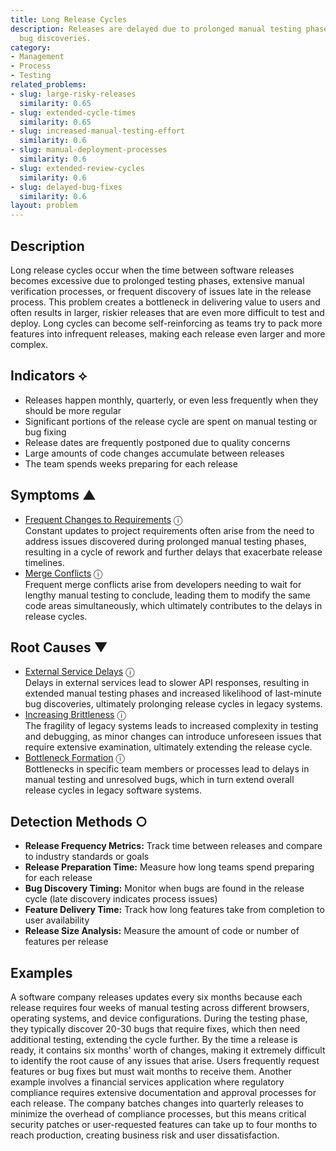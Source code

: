 ```yaml
---
title: Long Release Cycles
description: Releases are delayed due to prolonged manual testing phases or last-minute
  bug discoveries.
category:
- Management
- Process
- Testing
related_problems:
- slug: large-risky-releases
  similarity: 0.65
- slug: extended-cycle-times
  similarity: 0.65
- slug: increased-manual-testing-effort
  similarity: 0.6
- slug: manual-deployment-processes
  similarity: 0.6
- slug: extended-review-cycles
  similarity: 0.6
- slug: delayed-bug-fixes
  similarity: 0.6
layout: problem
---
```


## Description

Long release cycles occur when the time between software releases becomes excessive due to prolonged testing phases, extensive manual verification processes, or frequent discovery of issues late in the release process. This problem creates a bottleneck in delivering value to users and often results in larger, riskier releases that are even more difficult to test and deploy. Long cycles can become self-reinforcing as teams try to pack more features into infrequent releases, making each release even larger and more complex.


## Indicators ⟡
- Releases happen monthly, quarterly, or even less frequently when they should be more regular
- Significant portions of the release cycle are spent on manual testing or bug fixing
- Release dates are frequently postponed due to quality concerns
- Large amounts of code changes accumulate between releases
- The team spends weeks preparing for each release


## Symptoms ▲

- [Frequent Changes to Requirements](frequent-changes-to-requirements.md) <span class="info-tooltip" title="Confidence: 0.411, Strength: 0.625">ⓘ</span>
<br/>  Constant updates to project requirements often arise from the need to address issues discovered during prolonged manual testing phases, resulting in a cycle of rework and further delays that exacerbate release timelines.
- [Merge Conflicts](merge-conflicts.md) <span class="info-tooltip" title="Confidence: 0.333, Strength: 0.601">ⓘ</span>
<br/>  Frequent merge conflicts arise from developers needing to wait for lengthy manual testing to conclude, leading them to modify the same code areas simultaneously, which ultimately contributes to the delays in release cycles.

## Root Causes ▼

- [External Service Delays](external-service-delays.md) <span class="info-tooltip" title="Confidence: 0.341, Strength: 0.919">ⓘ</span>
<br/>  Delays in external services lead to slower API responses, resulting in extended manual testing phases and increased likelihood of last-minute bug discoveries, ultimately prolonging release cycles in legacy systems.
- [Increasing Brittleness](increasing-brittleness.md) <span class="info-tooltip" title="Confidence: 0.308, Strength: 0.836">ⓘ</span>
<br/>  The fragility of legacy systems leads to increased complexity in testing and debugging, as minor changes can introduce unforeseen issues that require extensive examination, ultimately extending the release cycle.
- [Bottleneck Formation](bottleneck-formation.md) <span class="info-tooltip" title="Confidence: 0.305, Strength: 0.938">ⓘ</span>
<br/>  Bottlenecks in specific team members or processes lead to delays in manual testing and unresolved bugs, which in turn extend overall release cycles in legacy software systems.

## Detection Methods ○
- **Release Frequency Metrics:** Track time between releases and compare to industry standards or goals
- **Release Preparation Time:** Measure how long teams spend preparing for each release
- **Bug Discovery Timing:** Monitor when bugs are found in the release cycle (late discovery indicates process issues)
- **Feature Delivery Time:** Track how long features take from completion to user availability
- **Release Size Analysis:** Measure the amount of code or number of features per release


## Examples

A software company releases updates every six months because each release requires four weeks of manual testing across different browsers, operating systems, and device configurations. During the testing phase, they typically discover 20-30 bugs that require fixes, which then need additional testing, extending the cycle further. By the time a release is ready, it contains six months' worth of changes, making it extremely difficult to identify the root cause of any issues that arise. Users frequently request features or bug fixes but must wait months to receive them. Another example involves a financial services application where regulatory compliance requires extensive documentation and approval processes for each release. The company batches changes into quarterly releases to minimize the overhead of compliance processes, but this means critical security patches or user-requested features can take up to four months to reach production, creating business risk and user dissatisfaction.
